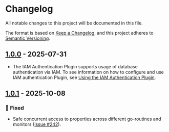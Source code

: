 # Changelog

All notable changes to this project will be documented in this file.

The format is based on [Keep a Changelog](https://keepachangelog.com/en/1.0.0/), and this project adheres to [Semantic Versioning](https://semver.org/#semantic-versioning-200).

## [1.0.0] - 2025-07-31
* The IAM Authentication Plugin supports usage of database authentication via IAM. To see information on how to configure and use IAM authentication Plugin, see [Using the IAM Authentication Plugin](../docs/user-guide/using-plugins/UsingTheIamAuthenticationPlugin.md).

## [1.0.1] - 2025-10-08
### :bug: Fixed
* Safe concurrent access to properties across different go-routines and monitors ([Issue #242](https://github.com/aws/aws-advanced-go-wrapper/issues/242)).

[1.0.0]: https://github.com/awslabs/aws-advanced-go-wrapper/releases/tag/iam/1.0.0
[1.0.1]: https://github.com/awslabs/aws-advanced-go-wrapper/releases/tag/iam/1.0.1
